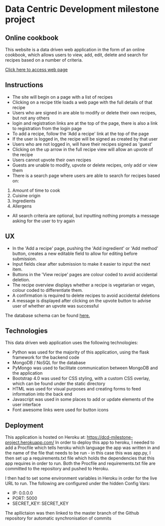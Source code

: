 # Data Centric Development milestone project

## Online cookbook

This website is a data driven web application in the form of an online cookbook,
which allows users to view, add, edit, delete and search for recipes based on a 
number of criteria.

[Click here to access web page](https://dcd-milestone-project.herokuapp.com)

## Instructions

- The site will begin on a page with a list of recipes
- Clicking on a recipe title loads a web page with the full details of that recipe
- Users who are signed in are able to modify or delete their own recipes, but not any others
- login and registration links are at the top of the page, there is also a link to
    registration from the login page
- To add a recipe, follow the 'Add a recipe' link at the top of the page
- If the user is logged in, the recipe will be signed as created by that user
- Users who are not logged in, will have their recipes signed as 'guest'
- Clicking on the up arrow in the full recipe view will allow an upvote of the recipe
- Users cannot upvote their own recipes
- Guests are unable to modify, upvote or delete recipes, only add or view them
- There is a search page where users are able to search for recipes based on:
1. Amount of time to cook
2. Cuisine origin
3. Ingredients
4. Allergens
- All search criteria are optional, but inputting nothing prompts a message asking for the user to try again

## UX

- In the 'Add a recipe' page, pushing the 'Add ingredient' or 'Add method' button, creates a new editable field to allow for editing before submission.
- Input fields clear after submission to make it easier to input the next item.
- Buttons in the 'View recipe' pages are colour coded to avoid accidental deletion.
- The recipe overview displays whether a recipe is vegetarian or vegan, colour 
    coded to differentiate them.
- A confirmation is required to delete recipes to avoid accidental deletions
- A message is displayed after clicking on the upvote button to advise user of whether an upvote was successful

The database schema can be found [here.](https://github.com/NinjaAiden/dcd-milestone-project/blob/master/docs/database_schema.png)

## Technologies

This data driven web application uses the following technologies:

- Python was used for the majority of this application, using the flask framework for the backend code
- MongoDB / NoSQL for the database
- PyMongo was used to facilitate communication between MongoDB and the application
- Bootstrap 4.0 was used for CSS styling, with a custom CSS overlay, which can be found under the static directory
- HTML was used for visual purposes and creating forms to feed information into the back end
- Javascript was used in some places to add or update elements of the user interface
- Font awesome links were used for button icons

## Deployment

This application is hosted on Heroku at: https://dcd-milestone-project.herokuapp.com/ In order to deploy this app to heroku, I needed to add a Procfile which tells heroku which language the app was written in and the name of the file that needs to be run - in this case this was app.py, I then set up a requirements.txt file which holds the dependencies that this app requires in order to run. Both the Procfile and requirements.txt file are committed to the repository and pushed to Heroku.

I then had to set some environment variables in Heroku in order for the live URL to run.
The following are configured under the hidden Config Vars:

- IP: 0.0.0.0
- PORT: 5000
- SECRET_KEY: SECRET_KEY

The apllictaion was then linked to the master branch of the Github repository for automatic synchronisation of commits